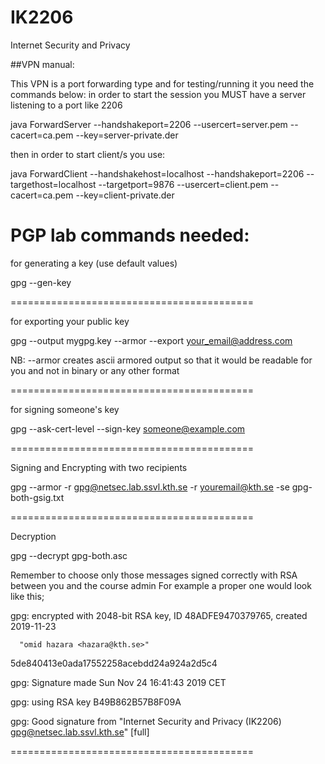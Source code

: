 # IK2206
Internet Security and Privacy

##VPN manual:

This VPN is a port forwarding type and for testing/running it you need the commands below:
in order to start the session you MUST have a server listening to a port like 2206

java ForwardServer --handshakeport=2206 --usercert=server.pem --cacert=ca.pem --key=server-private.der

then in order to start client/s you use:

java ForwardClient --handshakehost=localhost --handshakeport=2206 --targethost=localhost --targetport=9876 --usercert=client.pem --cacert=ca.pem --key=client-private.der



PGP lab commands needed:
==========================================

for generating a key (use default values)

gpg --gen-key

==========================================

for exporting your public key

gpg --output mygpg.key --armor --export your_email@address.com

NB: --armor creates ascii armored output so that it would be readable for you and not in binary or any other format

==========================================

for signing someone's key

gpg --ask-cert-level --sign-key someone@example.com

==========================================

Signing and Encrypting with two recipients

gpg --armor -r gpg@netsec.lab.ssvl.kth.se -r youremail@kth.se -se gpg-both-gsig.txt

==========================================

Decryption

gpg --decrypt gpg-both.asc

Remember to choose only those messages signed correctly with RSA between you and the course admin
For example a proper one would look like this;

gpg: encrypted with 2048-bit RSA key, ID 48ADFE9470379765, created 2019-11-23

      "omid hazara <hazara@kth.se>"
      
5de840413e0ada17552258acebdd24a924a2d5c4

gpg: Signature made Sun Nov 24 16:41:43 2019 CET

gpg:                using RSA key B49B862B57B8F09A

gpg: Good signature from "Internet Security and Privacy (IK2206) <gpg@netsec.lab.ssvl.kth.se>" [full]


==========================================
